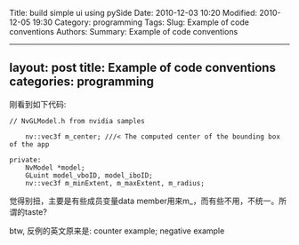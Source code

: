 Title: build simple ui using pySide 
Date: 2010-12-03 10:20
Modified: 2010-12-05 19:30
Category: programming 
Tags: 
Slug: Example of code conventions 
Authors: 
Summary: Example of code conventions

--- 
layout: post 
title: Example of code conventions 
categories: programming 
--- 

刚看到如下代码:
```    
// NvGLModel.h from nvidia samples 

	nv::vec3f m_center; ///< The computed center of the bounding box of the app

private:
	NvModel *model;
	GLuint model_vboID, model_iboID;
	nv::vec3f m_minExtent, m_maxExtent, m_radius;

```           
觉得别扭，主要是有些成员变量data member用来m_，而有些不用，不统一。所谓的taste?
 
btw, 反例的英文原来是: counter example; negative example 
